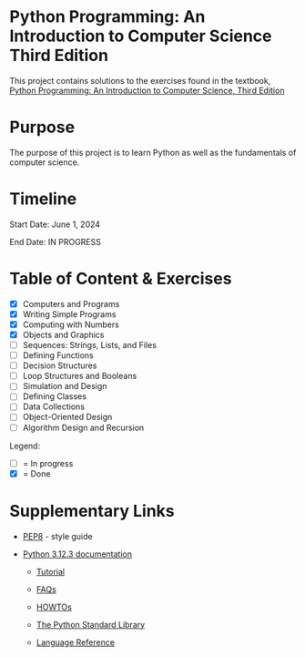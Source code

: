 # Python Programming: An Introduction to Computer Science Third Edition
This project contains solutions to the exercises found in the textbook, [Python Programming: An Introduction to Computer Science, Third Edition](https://www.pdfdrive.com/python-programming-an-introduction-to-computer-science-e183602644.html)

# Purpose
The purpose of this project is to learn Python as well as the fundamentals of computer science.

# Timeline
Start Date: June 1, 2024

End Date: IN PROGRESS

# Table of Content & Exercises
- [X] Computers and Programs
- [X] Writing Simple Programs
- [X] Computing with Numbers
- [X] Objects and Graphics
- [ ] Sequences: Strings, Lists, and Files
- [ ] Defining Functions
- [ ] Decision Structures
- [ ] Loop Structures and Booleans
- [ ] Simulation and Design
- [ ] Defining Classes
- [ ] Data Collections
- [ ] Object-Oriented Design
- [ ] Algorithm Design and Recursion

Legend:
- [ ] = In progress
- [X] = Done 

# Supplementary Links
- [PEP8](https://www.python.org/dev/peps/pep-0008/) - style guide

- [Python 3.12.3 documentation](https://docs.python.org/3.10/)

  - [Tutorial](https://docs.python.org/3.12/tutorial/index.html)

  - [FAQs](https://docs.python.org/3.12/faq/index.html)

  - [HOWTOs](https://docs.python.org/3.12/howto/index.html)

  - [The Python Standard Library](https://docs.python.org/3.12/library/index.html)

  - [Language Reference](https://docs.python.org/3.12/reference/index.html)
